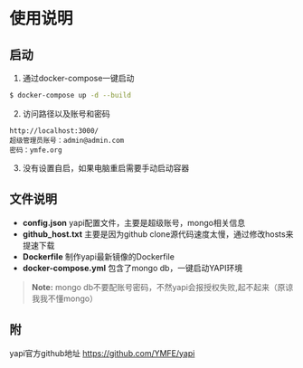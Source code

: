 # 使用说明

## 启动

1. 通过docker-compose一键启动

```BASH
$ docker-compose up -d --build
```

2. 访问路径以及账号和密码

```
http://localhost:3000/
超级管理员账号：admin@admin.com
密码：ymfe.org
```

3. 没有设置自启，如果电脑重启需要手动启动容器

## 文件说明

- **config.json** yapi配置文件，主要是超级账号，mongo相关信息
- **github_host.txt** 主要是因为github clone源代码速度太慢，通过修改hosts来提速下载
- **Dockerfile** 制作yapi最新镜像的Dockerfile
- **docker-compose.yml** 包含了mongo db，一键启动YAPI环境

>  **Note:** mongo db不要配账号密码，不然yapi会报授权失败,起不起来（原谅我我不懂mongo）

## 附

yapi官方github地址 <https://github.com/YMFE/yapi>